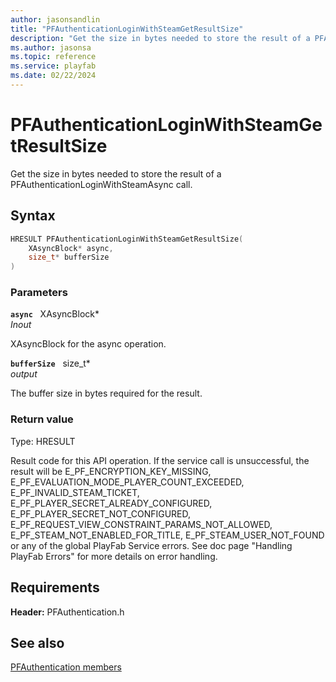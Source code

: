 ```yaml
---
author: jasonsandlin
title: "PFAuthenticationLoginWithSteamGetResultSize"
description: "Get the size in bytes needed to store the result of a PFAuthenticationLoginWithSteamAsync call."
ms.author: jasonsa
ms.topic: reference
ms.service: playfab
ms.date: 02/22/2024
---
```


# PFAuthenticationLoginWithSteamGetResultSize  

Get the size in bytes needed to store the result of a PFAuthenticationLoginWithSteamAsync call.  

## Syntax  
  
```cpp
HRESULT PFAuthenticationLoginWithSteamGetResultSize(  
    XAsyncBlock* async,  
    size_t* bufferSize  
)  
```  
  
### Parameters  
  
**`async`** &nbsp; XAsyncBlock*  
*_Inout_*  
  
XAsyncBlock for the async operation.  
  
**`bufferSize`** &nbsp; size_t*  
*output*  
  
The buffer size in bytes required for the result.  
  
  
### Return value
Type: HRESULT
  
Result code for this API operation. If the service call is unsuccessful, the result will be E_PF_ENCRYPTION_KEY_MISSING, E_PF_EVALUATION_MODE_PLAYER_COUNT_EXCEEDED, E_PF_INVALID_STEAM_TICKET, E_PF_PLAYER_SECRET_ALREADY_CONFIGURED, E_PF_PLAYER_SECRET_NOT_CONFIGURED, E_PF_REQUEST_VIEW_CONSTRAINT_PARAMS_NOT_ALLOWED, E_PF_STEAM_NOT_ENABLED_FOR_TITLE, E_PF_STEAM_USER_NOT_FOUND or any of the global PlayFab Service errors. See doc page "Handling PlayFab Errors" for more details on error handling.
  
  
## Requirements  
  
**Header:** PFAuthentication.h
  
## See also  
[PFAuthentication members](../pfauthentication_members.md)  

  
  
